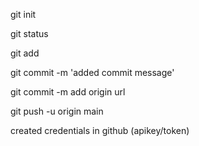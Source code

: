 git init

git status

git add

git commit -m 'added commit message'


git commit -m add origin url


git push -u origin main

created credentials in github (apikey/token)